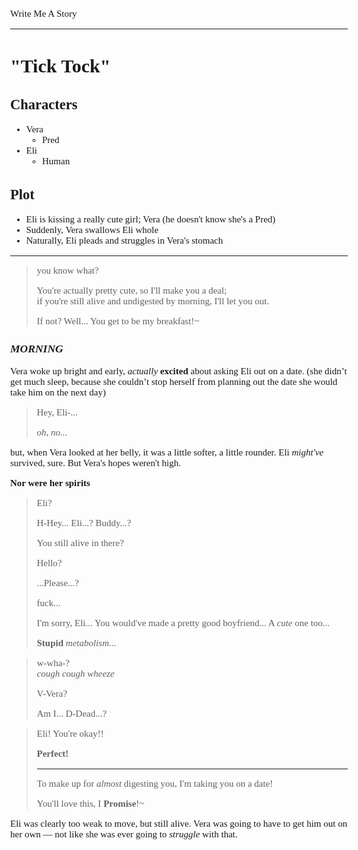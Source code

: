 <style>body{font:15px"Verdana"};</style>

Write Me A Story
****************
"Tick Tock"
===========

Characters
----------
- Vera
	- Pred
- Eli
	- Human

Plot
----
- Eli is kissing a really cute girl; Vera (he doesn't know she's a Pred)
- Suddenly, Vera swallows Eli whole
- Naturally, Eli pleads and struggles in Vera's stomach

***

> you know what?
>
> You're actually pretty cute,
> so I'll make you a deal;\
> if you're still alive and undigested by morning,
> I'll let you out.
>
> If not?
> Well...
> You get to be my breakfast!~

### _MORNING_

Vera woke up bright and early, _actually_ __excited__ about asking Eli out on a date.
(she didn’t get much sleep, because she couldn’t stop herself from planning out the date she would take him on the next day)

> Hey, Eli-...
>
> _oh, no..._

but, when Vera looked at her belly, it was a little softer, a little rounder.
Eli _might've_ survived, sure.
But Vera's hopes weren't high.

__Nor were her spirits__

> Eli?
>
> H-Hey... Eli...?
> Buddy...?
>
> You still alive in there?
>
> Hello?
>
> ...Please...?
>
> fuck...
>
> I'm sorry, Eli...
> You would've made a pretty good boyfriend...
> A _cute_ one too...
>
> __Stupid__ _metabolism_...

> w-wha-?\
> _cough_
> _cough_
> _wheeze_
>
> V-Vera?
>
> Am I...
> D-Dead...?

> Eli!
> You're okay!!
>
> __Perfect!__
> ***
> To make up for _almost_ digesting you,
> I'm taking you on a date!
>
> You'll love this, I __Promise__!~

Eli was clearly too weak to move, but still alive.
Vera was going to have to get him out on her own &mdash; not like she was ever going to _struggle_ with that.